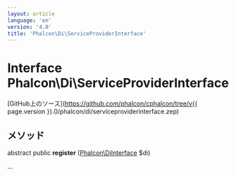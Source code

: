 ```yaml
---
layout: article
language: 'en'
version: '4.0'
title: 'Phalcon\Di\ServiceProviderInterface'
---
```

# Interface **Phalcon\Di\ServiceProviderInterface**

[GitHub上のソース](https://github.com/phalcon/cphalcon/tree/v{{ page.version }}.0/phalcon/di/serviceproviderinterface.zep)

## メソッド

abstract public **register** ([Phalcon\DiInterface](Phalcon_DiInterface) $di)

...